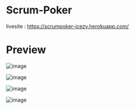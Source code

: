 # Scrum-Poker

livesite : https://scrumpoker-icezy.herokuapp.com/

# 	**Preview**

![image](https://user-images.githubusercontent.com/78243276/174479438-9adb15fd-fc08-490e-b7d8-4ad357e29730.png)

![image](https://user-images.githubusercontent.com/78243276/174479444-acbc7a6b-ae7c-4ffb-a3e5-fbde36546cf0.png)

![image](https://user-images.githubusercontent.com/78243276/174479450-49026b4f-832c-4a54-a0a9-cd6018841123.png)

![image](https://user-images.githubusercontent.com/78243276/174479469-60f11843-6cb7-4721-a5e0-f2016a82c895.png)
